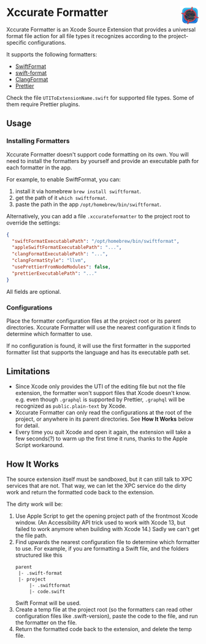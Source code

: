 # Xccurate Formatter <img alt="Logo" src="https://github.com/intitni/XccurateFormatter/blob/0dce4d51112e852b7d1f3e961bfd79228dca8ca9/XccurateFormatter/Assets.xcassets/AppIcon.appiconset/1024%20x%201024%20your%20icon@64.png" align="right" height="50">

Xccurate Formatter is an Xcode Source Extension that provides a universal format file action for all file types it recognizes according to the project-specific configurations.

It supports the following formatters:

- [SwiftFormat](https://github.com/nicklockwood/SwiftFormat)
- [swift-format](https://github.com/apple/swift-format)
- [ClangFormat](https://clang.llvm.org/docs/ClangFormat.html)
- [Prettier](https://prettier.io/)

Check the file `UTIToExtensionName.swift` for supported file types. Some of them require Prettier plugins.

## Usage

### Installing Formatters

Xccurate Formatter doesn't support code formatting on its own. You will need to install the formatters by yourself and provide an executable path for each formatter in the app.

For example, to enable SwiftFormat, you can:

1. install it via homebrew `brew install swiftformat`.
2. get the path of it `which swiftformat`.
3. paste the path in the app `/opt/homebrew/bin/swiftformat`.

Alternatively, you can add a file `.xccurateformatter` to the project root to override the settings:

```json
{
  "swiftFormatExecutablePath": "/opt/homebrew/bin/swiftformat",
  "appleSwiftFormatExecutablePath": "...",
  "clangFormatExecutablePath": "...",
  "clangFormatStyle": "llvm",
  "usePrettierFromNodeModules": false,
  "prettierExecutablePath": "..."
}
```

All fields are optional.

### Configurations

Place the formatter configuration files at the project root or its parent directories. Xccurate Formatter will use the nearest configuration it finds to determine which formatter to use.

If no configuration is found, it will use the first formatter in the supported formatter list that supports the language and has its executable path set.

## Limitations

- Since Xcode only provides the UTI of the editing file but not the file extension, the formatter won't support files that Xcode doesn't know. e.g. even though `.graphql` is supported by Prettier, `.graphql` will be recognized as `public.plain-text` by Xcode.
- Xccurate Formatter can only read the configurations at the root of the project, or anywhere in its parent directories. See **How It Works** below for detail.
- Every time you quit Xcode and open it again, the extension will take a few seconds(?) to warm up the first time it runs, thanks to the Apple Script workaround.

## How It Works

The source extension itself must be sandboxed, but it can still talk to XPC services that are not. That way, we can let the XPC service do the dirty work and return the formatted code back to the extension.

The dirty work will be:

1. Use Apple Script to get the opening project path of the frontmost Xcode window. (An Accessibility API trick used to work with Xcode 13, but failed to work anymore when building with Xcode 14.) Sadly we can't get the file path.
2. Find upwards the nearest configuration file to determine which formatter to use.
   For example, if you are formatting a Swift file, and the folders structured like this
   ```
   parent
    |- .swift-format
    |- project
        |- .swiftformat
        |- code.swift
   ```
   Swift Format will be used.
3. Create a temp file at the project root (so the formatters can read other configuration files like .swift-version), paste the code to the file, and run the formatter on the file.
4. Return the formatted code back to the extension, and delete the temp file.
